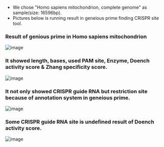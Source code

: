 - We chose "Homo sapiens mitochondrion, complete genome" as sample(size: 16596bp).
- Pictures below is running result in geneious prime finding CRISPR site tool.


### Result of genious prime in Homo sapiens mitochondrion
![image](https://user-images.githubusercontent.com/79410957/145025792-a4bc858a-44d9-40e6-8d87-97570c155693.png)

### It showed length, bases, used PAM site, Enzyme, Doench activity score & Zhang specificity score.
![image](https://user-images.githubusercontent.com/79410957/145025950-7e193881-69f1-4a08-b42e-9763a50ba2f1.png)

### It not only showed CRISPR guide RNA but restriction site because of annotation system in geneious prime.
![image](https://user-images.githubusercontent.com/79410957/145026698-e934c122-3f71-4138-80d1-89b5ed9b4cca.png)

### Some CRISPR guide RNA site is undefined result of Doench activity score.
![image](https://user-images.githubusercontent.com/79410957/145026852-61e16def-1d4a-4a6c-9d4a-c00da84fdecf.png)



